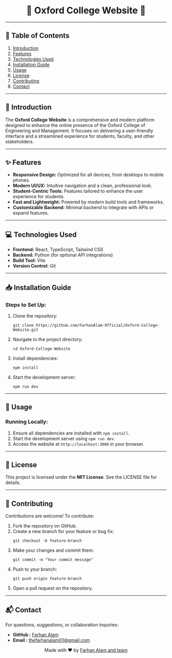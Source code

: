<h1 align="center">🌟 Oxford College Website 🌟</h1>

<hr>

<h2>📑 Table of Contents</h2>
<ol>
    <li><a href="#introduction">Introduction</a></li>
    <li><a href="#features">Features</a></li>
    <li><a href="#technologies-used">Technologies Used</a></li>
    <li><a href="#installation-guide">Installation Guide</a></li>
    <li><a href="#usage">Usage</a></li>
    <li><a href="#license">License</a></li>
    <li><a href="#contributing">Contributing</a></li>
    <li><a href="#contact">Contact</a></li>
</ol>

<hr>

<h2 id="introduction">📖 Introduction</h2>
<p>
    The <strong>Oxford College Website</strong> is a comprehensive and modern platform designed to enhance the online presence of the Oxford College of Engineering and Management. It focuses on delivering a user-friendly interface and a streamlined experience for students, faculty, and other stakeholders.
</p>

<hr>

<h2 id="features">✨ Features</h2>
<ul>
    <li><strong>Responsive Design:</strong> Optimized for all devices, from desktops to mobile phones.</li>
    <li><strong>Modern UI/UX:</strong> Intuitive navigation and a clean, professional look.</li>
    <li><strong>Student-Centric Tools:</strong> Features tailored to enhance the user experience for students.</li>
    <li><strong>Fast and Lightweight:</strong> Powered by modern build tools and frameworks.</li>
    <li><strong>Customizable Backend:</strong> Minimal backend to integrate with APIs or expand features.</li>
</ul>

<hr>

<h2 id="technologies-used">💻 Technologies Used</h2>
<ul>
    <li><strong>Frontend:</strong> React, TypeScript, Tailwind CSS</li>
    <li><strong>Backend:</strong> Python (for optional API integrations)</li>
    <li><strong>Build Tool:</strong> Vite</li>
    <li><strong>Version Control:</strong> Git</li>
</ul>

<hr>

<h2 id="installation-guide">📥 Installation Guide</h2>
<h3>Steps to Set Up:</h3>
<ol>
    <li>Clone the repository:
        <pre><code>git clone https://github.com/FarhanAlam-Official/Oxford-College-Website.git</code></pre>
    </li>
    <li>Navigate to the project directory:
        <pre><code>cd Oxford-College-Website</code></pre>
    </li>
    <li>Install dependencies:
        <pre><code>npm install</code></pre>
    </li>
    <li>Start the development server:
        <pre><code>npm run dev</code></pre>
    </li>
</ol>

<hr>

<h2 id="usage">🔧 Usage</h2>
<h3>Running Locally:</h3>
<ol>
    <li>Ensure all dependencies are installed with <code>npm install</code>.</li>
    <li>Start the development server using <code>npm run dev</code>.</li>
    <li>Access the website at <code>http://localhost:3000</code> in your browser.</li>
</ol>

<hr>

<h2 id="license">📜 License</h2>
<p>This project is licensed under the <strong>MIT License</strong>. See the LICENSE file for details.</p>

<hr>

<h2 id="contributing">🤝 Contributing</h2>
<p>Contributions are welcome! To contribute:</p>
<ol>
    <li>Fork the repository on GitHub.</li>
    <li>Create a new branch for your feature or bug fix:
        <pre><code>git checkout -b feature-branch</code></pre>
    </li>
    <li>Make your changes and commit them:
        <pre><code>git commit -m "Your commit message"</code></pre>
    </li>
    <li>Push to your branch:
        <pre><code>git push origin feature-branch</code></pre>
    </li>
    <li>Open a pull request on the repository.</li>
</ol>

<hr>

<h2 id="contact">📬 Contact</h2>

<p>For questions, suggestions, or collaboration inquiries:</p>
<ul>
    <li><strong>GitHub :</strong> <a href="https://github.com/FarhanAlam-Official" target="_blank">Farhan Alam</a></li>
    <li><strong>Email :</strong> <a href="mailto:thefarhanalam01@gmail.com">thefarhanalam01@gmail.com</a></li>
</ul>

<p align="center">Made with ❤️ by <a href="https://github.com/FarhanAlam-Official">Farhan Alam and team</a></p>
